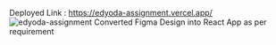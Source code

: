 Deployed Link : https://edyoda-assignment.vercel.app/
![edyoda-assignment](https://github.com/ron-pradhan/edyoda-assignment/assets/37661399/bca67d0f-db02-4fcd-8b37-8598eb7b78e4)
Converted Figma Design into React App as per requirement
